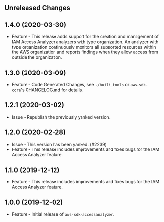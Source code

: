 Unreleased Changes
------------------

1.4.0 (2020-03-30)
------------------

* Feature - This release adds support for the creation and management of IAM Access Analyzer analyzers with type organization. An analyzer with type organization continuously monitors all supported resources within the AWS organization and reports findings when they allow access from outside the organization.

1.3.0 (2020-03-09)
------------------

* Feature - Code Generated Changes, see `./build_tools` or `aws-sdk-core`'s CHANGELOG.md for details.

1.2.1 (2020-03-02)
------------------

* Issue - Republish the previously yanked version.

1.2.0 (2020-02-28)
------------------

* Issue - This version has been yanked. (#2239)
* Feature - This release includes improvements and fixes bugs for the IAM Access Analyzer feature.

1.1.0 (2019-12-12)
------------------

* Feature - This release includes improvements and fixes bugs for the IAM Access Analyzer feature.

1.0.0 (2019-12-02)
------------------

* Feature - Initial release of `aws-sdk-accessanalyzer`.
